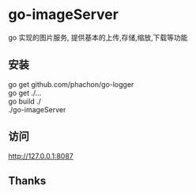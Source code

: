 # go-imageServer
go 实现的图片服务, 提供基本的上传,存储,缩放,下载等功能

## 安装
go get github.com/phachon/go-logger <br>
go get ./...<br>
go build ./<br>
./go-imageServer<br>

## 访问
http://127.0.0.1:8087

## Thanks
